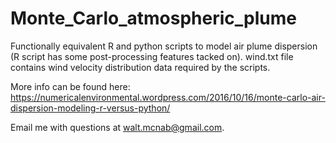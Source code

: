 # Monte_Carlo_atmospheric_plume
Functionally equivalent R and python scripts to model air plume dispersion (R script has some post-processing features tacked on).
wind.txt file contains wind velocity distribution data required by the scripts.

More info can be found here: https://numericalenvironmental.wordpress.com/2016/10/16/monte-carlo-air-dispersion-modeling-r-versus-python/

Email me with questions at walt.mcnab@gmail.com. 
